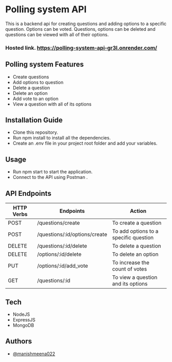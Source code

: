 # Polling system API

This is a backend api for creating questions and adding options to a specific question. Options can be voted. Questions, options can be deleted and questions can be viewed with all of their options.

###  Hosted link. https://polling-system-api-gr3l.onrender.com/

## Polling system Features

- Create questions
- Add options to question
- Delete a question
- Delete an option
- Add vote to an option
- View a question with all of its options

## Installation Guide

- Clone this repository.
- Run npm install to install all the dependencies.
- Create an .env file in your project root folder and add your variables. 

## Usage

- Run npm start to start the application.
- Connect to the API using Postman .

## API Endpoints

| HTTP Verbs | Endpoints                          | Action                                 |
| ---------- | -----------------------------------| -------------------------------------- |
| POST       | /questions/create                  | To create a  question                  |
| POST       | /questions/:id/options/create      | To add options to a specific question  |
| DELETE     | /questions/:id/delete              | To delete a question                   |
| DELETE     | /options/:id/delete                | To delete an option                    |
| PUT        | /options/:id/add_vote              | To increase the count of votes         |
| GET        | /questions/:id                     | To view a question and its options     |

## Tech 
* NodeJS
* ExpressJS
* MongoDB

## Authors

- [@manishmeena022](https://www.github.com/manishmeena022)
